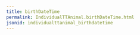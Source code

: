 ```yaml
---
title: birthDateTime
permalink: IndividualTTAnimal.birthDateTime.html
jsonid: individualttanimal_birthdatetime
---
```

